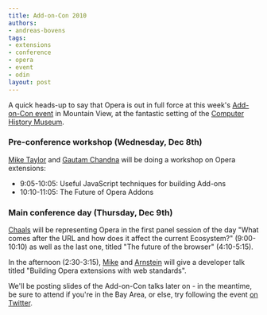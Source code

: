 ```yaml
---
title: Add-on-Con 2010
authors:
- andreas-bovens
tags:
- extensions
- conference
- opera
- event
- odin
layout: post
---
```

<p>A quick heads-up to say that Opera is out in full force at this week&#39;s <a href="http://addoncon.com/">Add-on-Con event</a> in Mountain View, at the fantastic setting of the <a href="http://www.computerhistory.org/">Computer History Museum</a>.</p>
<h3>Pre-conference workshop (Wednesday, Dec 8th)</h3>
<p><a href="http://twitter.com/miketaylr">Mike Taylor</a> and <a href="http://no.linkedin.com/in/gautamchandna">Gautam Chandna</a> will be doing a workshop on Opera extensions:</p>
<ul>
<li>9:05-10:05: Useful JavaScript techniques for building Add-ons</li>
<li>10:10-11:05: The Future of Opera Addons</li>
</ul>
<h3>Main conference day (Thursday, Dec 9th)</h3>
<p><a href="http://twitter.com/chaals">Chaals</a> will be representing Opera in the first panel session of the day &quot;What comes after the URL and how does it affect the current Ecosystem?&quot; (9:00-10:10) as well as the last one, titled &quot;The future of the browser&quot; (4:10-5:15).</p>
<p>In the afternoon (2:30-3:15), <a href="http://twitter.com/miketaylr">Mike</a> and <a href="http://no.linkedin.com/in/arnsteinteigene">Arnstein</a> will give a developer talk titled &quot;Building Opera extensions with web standards&quot;.</p>
<p>We&#39;ll be posting slides of the Add-on-Con talks later on - in the meantime, be sure to attend if you&#39;re in the Bay Area, or else, try following the event <a href="http://search.twitter.com/search?q=addoncon">on Twitter</a>.</p>
